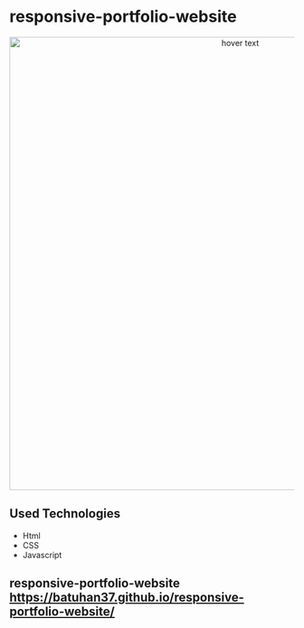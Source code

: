# responsive-portfolio-website

<p align="center">
  <a href="https://batuhan37.github.io/responsive-portfolio-website/">
  <img src="https://r.resimlink.com/xig2vrjcbmy.png" width="800px" title="hover text">
  </a>
</p>

## Used Technologies

* Html
* CSS
* Javascript
## responsive-portfolio-website https://batuhan37.github.io/responsive-portfolio-website/
